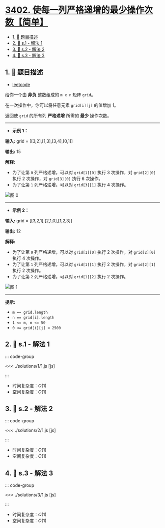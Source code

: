 # [3402. 使每一列严格递增的最少操作次数【简单】](https://github.com/tnotesjs/TNotes.leetcode/tree/main/notes/3402.%20%E4%BD%BF%E6%AF%8F%E4%B8%80%E5%88%97%E4%B8%A5%E6%A0%BC%E9%80%92%E5%A2%9E%E7%9A%84%E6%9C%80%E5%B0%91%E6%93%8D%E4%BD%9C%E6%AC%A1%E6%95%B0%E3%80%90%E7%AE%80%E5%8D%95%E3%80%91)

<!-- region:toc -->

- [1. 📝 题目描述](#1--题目描述)
- [2. 🎯 s.1 - 解法 1](#2--s1---解法-1)
- [3. 🎯 s.2 - 解法 2](#3--s2---解法-2)
- [4. 🎯 s.3 - 解法 3](#4--s3---解法-3)

<!-- endregion:toc -->

## 1. 📝 题目描述

- [leetcode](https://leetcode.cn/problems/minimum-operations-to-make-columns-strictly-increasing/)

给你一个由 **非负** 整数组成的 `m x n` 矩阵 `grid`。

在一次操作中，你可以将任意元素 `grid[i][j]` 的值增加 1。

返回使 `grid` 的所有列 **严格递增** 所需的 **最少** 操作次数。

---

- **示例 1：**

**输入:** grid = [[3,2],[1,3],[3,4],[0,1]]

**输出:** 15

**解释:**

- 为了让第 `0` 列严格递增，可以对 `grid[1][0]` 执行 3 次操作，对 `grid[2][0]` 执行 2 次操作，对 `grid[3][0]` 执行 6 次操作。
- 为了让第 `1` 列严格递增，可以对 `grid[3][1]` 执行 4 次操作。

![图 0](https://cdn.jsdelivr.net/gh/tnotesjs/imgs@main/2025-09-29-21-48-50.png)

---

- **示例 2：**

**输入:** grid = [[3,2,1],[2,1,0],[1,2,3]]

**输出:** 12

**解释:**

- 为了让第 `0` 列严格递增，可以对 `grid[1][0]` 执行 2 次操作，对 `grid[2][0]` 执行 4 次操作。
- 为了让第 `1` 列严格递增，可以对 `grid[1][1]` 执行 2 次操作，对 `grid[2][1]` 执行 2 次操作。
- 为了让第 `2` 列严格递增，可以对 `grid[1][2]` 执行 2 次操作。

![图 1](https://cdn.jsdelivr.net/gh/tnotesjs/imgs@main/2025-09-29-21-48-57.png)

---

**提示:**

- `m == grid.length`
- `n == grid[i].length`
- `1 <= m, n <= 50`
- `0 <= grid[i][j] < 2500`

## 2. 🎯 s.1 - 解法 1

::: code-group

<<< ./solutions/1/1.js [js]

:::

- 时间复杂度：$O(1)$
- 空间复杂度：$O(1)$

## 3. 🎯 s.2 - 解法 2

::: code-group

<<< ./solutions/2/1.js [js]

:::

- 时间复杂度：$O(1)$
- 空间复杂度：$O(1)$

## 4. 🎯 s.3 - 解法 3

::: code-group

<<< ./solutions/3/1.js [js]

:::

- 时间复杂度：$O(1)$
- 空间复杂度：$O(1)$
